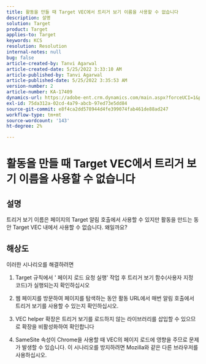 ```yaml
---
title: 활동을 만들 때 Target VEC에서 트리거 보기 이름을 사용할 수 없습니다
description: 설명
solution: Target
product: Target
applies-to: Target
keywords: KCS
resolution: Resolution
internal-notes: null
bug: false
article-created-by: Tanvi Agarwal
article-created-date: 5/25/2022 3:33:10 AM
article-published-by: Tanvi Agarwal
article-published-date: 5/25/2022 3:35:53 AM
version-number: 2
article-number: KA-17409
dynamics-url: https://adobe-ent.crm.dynamics.com/main.aspx?forceUCI=1&pagetype=entityrecord&etn=knowledgearticle&id=d992f462-dbdb-ec11-a7b6-0022480b05aa
exl-id: 75da312a-02cd-4a79-abcb-97ed73e5dd84
source-git-commit: e8f4ca2dd578944d4fe399074fab461de88ad247
workflow-type: tm+mt
source-wordcount: '143'
ht-degree: 2%

---
```


# 활동을 만들 때 Target VEC에서 트리거 보기 이름을 사용할 수 없습니다

## 설명


트리거 보기 이름은 페이지의 Target 알림 호출에서 사용할 수 있지만 활동을 만드는 동안 Target VEC 내에서 사용할 수 없습니다. 왜일까요?


## 해상도


이러한 시나리오를 해결하려면

1. Target 규칙에서 &#39; 페이지 로드 요청 실행&#39; 작업 후 트리거 보기 함수(사용자 지정 코드)가 실행되는지 확인하십시오

2. 웹 페이지를 방문하여 페이지를 탐색하는 동안 활동 URL에서 매번 알림 호출에서 트리거 보기를 사용할 수 있는지 확인하십시오.

3. VEC helper 확장은 트리거 보기를 로드하지 않는 라이브러리를 삽입할 수 있으므로 확장을 비활성화하여 확인합니다

4. SameSite 속성이 Chrome을 사용할 때 VEC의 페이지 로드에 영향을 주므로 문제가 발생할 수 있습니다. 이 시나리오를 방지하려면 Mozilla와 같은 다른 브라우저를 사용하십시오.
